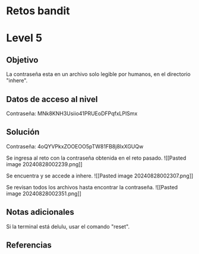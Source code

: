 # Retos bandit

# Level 5

## Objetivo
La contraseña esta en un archivo solo legible por humanos, en el directorio "inhere".

## Datos de acceso al nivel
Contraseña: MNk8KNH3Usiio41PRUEoDFPqfxLPlSmx

## Solución
Contraseña: 4oQYVPkxZOOEOO5pTW81FB8j8lxXGUQw

Se ingresa al reto con la contraseña obtenida en el reto pasado.
![[Pasted image 20240828002239.png]]

Se encuentra y se accede a inhere. ![[Pasted image 20240828002307.png]]

Se revisan todos los archivos  hasta encontrar la contraseña.
![[Pasted image 20240828002351.png]]



## Notas adicionales

Si la terminal está delulu, usar el comando "reset".
## Referencias


